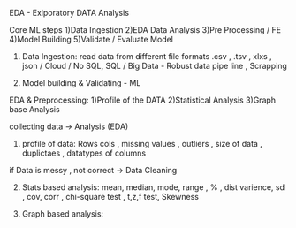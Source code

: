 EDA - Exlporatory DATA Analysis

Core ML steps 
    1)Data Ingestion
    2)EDA Data Analysis
    3)Pre Processing / FE
    4)Model Building
    5)Validate / Evaluate Model

1) Data Ingestion:
read data from different file formats .csv , .tsv , xlxs , json / Cloud / No SQL, SQL / Big Data - Robust data pipe line , Scrapping 

4) Model building & Validating - ML

EDA & Preprocessing:
    1)Profile of the DATA
    2)Statistical Analysis
    3)Graph base Analysis
    

collecting data -> Analysis (EDA)
1) profile of data: 
Rows cols , missing values , outliers , size of data , duplictaes , datatypes of columns 

if Data is messy , not correct -> Data Cleaning 

2) Stats based analysis:
    mean, median, mode, range , % , dist
    varience, sd , cov, corr , chi-square test , t,z,f test, Skewness

3) Graph based analysis:





